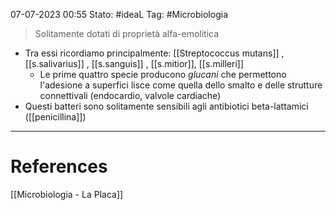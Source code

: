 07-07-2023 00:55
Stato: #ideaL
Tag: #Microbiologia 

> Solitamente dotati di proprietà alfa-emolitica

- Tra essi ricordiamo principalmente: [[Streptococcus mutans]] , [[s.salivarius]] , [[s.sanguis]] , [[s.mitior]], [[s.milleri]]
	- Le prime quattro specie producono *glucani* che permettono l'adesione a superfici lisce come quella dello smalto e delle strutture connettivali (endocardio, valvole cardiache)
- Questi batteri sono solitamente sensibili agli antibiotici beta-lattamici ([[penicillina]]) 


---
# References
[[Microbiologia - La Placa]]